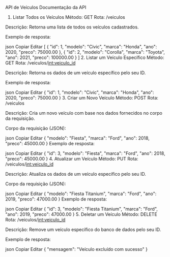 API de Veículos
Documentação da API
1. Listar Todos os Veículos
Método: GET
Rota: /veiculos

Descrição:
Retorna uma lista de todos os veículos cadastrados.

Exemplo de resposta:

json
Copiar
Editar
[
  {
    "id": 1,
    "modelo": "Civic",
    "marca": "Honda",
    "ano": 2020,
    "preco": 75000.00
  },
  {
    "id": 2,
    "modelo": "Corolla",
    "marca": "Toyota",
    "ano": 2021,
    "preco": 100000.00
  }
]
2. Listar um Veículo Específico
Método: GET
Rota: /veiculos/<int:veiculo_id>

Descrição:
Retorna os dados de um veículo específico pelo seu ID.

Exemplo de resposta:

json
Copiar
Editar
{
  "id": 1,
  "modelo": "Civic",
  "marca": "Honda",
  "ano": 2020,
  "preco": 75000.00
}
3. Criar um Novo Veículo
Método: POST
Rota: /veiculos

Descrição:
Cria um novo veículo com base nos dados fornecidos no corpo da requisição.

Corpo da requisição (JSON):

json
Copiar
Editar
{
  "modelo": "Fiesta",
  "marca": "Ford",
  "ano": 2018,
  "preco": 45000.00
}
Exemplo de resposta:

json
Copiar
Editar
{
  "id": 3,
  "modelo": "Fiesta",
  "marca": "Ford",
  "ano": 2018,
  "preco": 45000.00
}
4. Atualizar um Veículo
Método: PUT
Rota: /veiculos/<int:veiculo_id>

Descrição:
Atualiza os dados de um veículo específico pelo seu ID.

Corpo da requisição (JSON):

json
Copiar
Editar
{
  "modelo": "Fiesta Titanium",
  "marca": "Ford",
  "ano": 2019,
  "preco": 47000.00
}
Exemplo de resposta:

json
Copiar
Editar
{
  "id": 3,
  "modelo": "Fiesta Titanium",
  "marca": "Ford",
  "ano": 2019,
  "preco": 47000.00
}
5. Deletar um Veículo
Método: DELETE
Rota: /veiculos/<int:veiculo_id>

Descrição:
Remove um veículo específico do banco de dados pelo seu ID.

Exemplo de resposta:

json
Copiar
Editar
{
  "mensagem": "Veículo excluído com sucesso"
}
